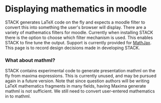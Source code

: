# Displaying mathematics in moodle #

STACK generates LaTeX code on the fly and expects a moodle filter to convert this into something the user's browser will display.  There are a variety of mathematics filters for moodle.  Currently when installing STACK there is the option to choose which filter mechanism is used.   This enables STACK to fine tune the output.  Support is currently provided for [MathJax](../Installation/Mathjax.md).  This page is to record design decisions made in developing STACK.


### What about mathml? ###

STACK contains experimental code to generate presentation mathml on the fly from maxima expressions.  This is currently unused, and may be pursued again in a future version.  Note that since question authors will be writing LaTeX mathematics fragments in many fields, having Maxima generate mathml is not sufficient.  We still need to convert user-entered mathematics in to mathml.




